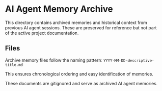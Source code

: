 # AI Agent Memory Archive

This directory contains archived memories and historical context from previous AI agent sessions.
These are preserved for reference but not part of the active project documentation.

## Files

Archive memory files follow the naming pattern: `YYYY-MM-DD-descriptive-title.md`

This ensures chronological ordering and easy identification of memories.

These documents are gitignored and serve as archived AI agent memories.
